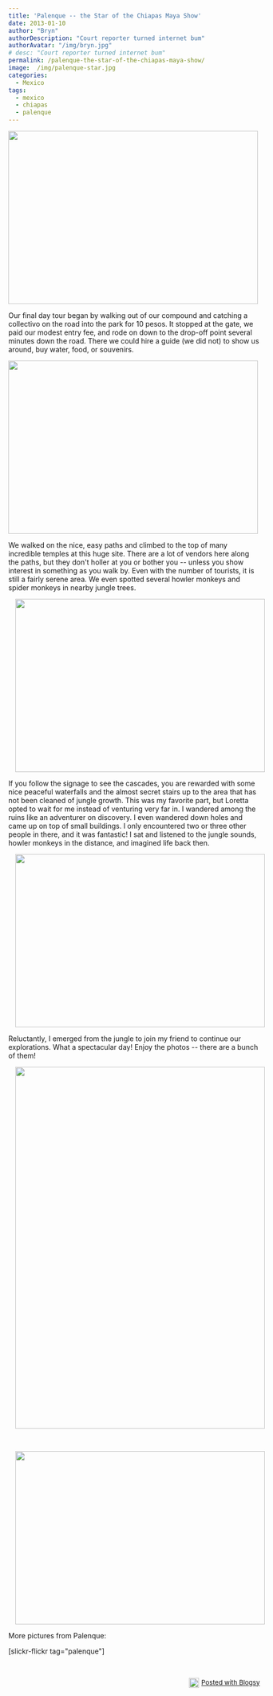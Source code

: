 ```yaml
---
title: 'Palenque -- the Star of the Chiapas Maya Show'
date: 2013-01-10
author: "Bryn"
authorDescription: "Court reporter turned internet bum"
authorAvatar: "/img/bryn.jpg"
# desc: "Court reporter turned internet bum"
permalink: /palenque-the-star-of-the-chiapas-maya-show/
image:  /img/palenque-star.jpg
categories:
  - Mexico
tags:
  - mexico
  - chiapas
  - palenque
---
```

<div class="separator" style="clear: both; text-align: none;">
  <a href="https://www.flickr.com/photos/48315294@N00/8318476989/in/set-72157632374614284" target="_blank"><img id="blogsy-1357837589276.013" class="alignnone" src="https://farm9.staticflickr.com/8077/8318476989_4793aa4d49.jpg" alt="" width="500" height="346" /></a>
</div>

Our final day tour began by walking out of our compound and catching a collectivo on the road into the park for 10 pesos. It stopped at the gate, we paid our modest entry fee, and rode on down to the drop-off point several minutes down the road. There we could hire a guide (we did not) to show us around, buy water, food, or souvenirs.

<div class="separator" style="clear: both; text-align: none;">
  <a href="https://www.flickr.com/photos/48315294@N00/8322314153/in/set-72157632374614284" target="_blank"><img id="blogsy-1357837589256.488" class="alignnone" src="https://farm9.staticflickr.com/8073/8322314153_c88f84c98b.jpg" alt="" width="500" height="346" /></a>
</div>

We walked on the nice, easy paths and climbed to the top of many incredible temples at this huge site. There are a lot of vendors here along the paths, but they don't holler at you or bother you -- unless you show interest in something as you walk by. Even with the number of tourists, it is still a fairly serene area. We even spotted several howler monkeys and spider monkeys in nearby jungle trees.

<div class="separator" style="clear: both; text-align: center;">
  <a style="margin-left: 1em; margin-right: 1em;" href="https://www.flickr.com/photos/48315294@N00/8319523502/in/set-72157632374614284" target="_blank"><img id="blogsy-1357837589275.9465" class="aligncenter" src="https://farm9.staticflickr.com/8359/8319523502_31d1874b56.jpg" alt="" width="500" height="346" /></a>
</div>

If you follow the signage to see the cascades, you are rewarded with some nice peaceful waterfalls and the almost secret stairs up to the area that has not been cleaned of jungle growth. This was my favorite part, but Loretta opted to wait for me instead of venturing very far in. I wandered among the ruins like an adventurer on discovery. I even wandered down holes and came up on top of small buildings. I only encountered two or three other people in there, and it was fantastic! I sat and listened to the jungle sounds, howler monkeys in the distance, and imagined life back then.

<div class="separator" style="clear: both; text-align: center;">
  <a style="margin-left: 1em; margin-right: 1em;" href="https://www.flickr.com/photos/48315294@N00/8322360633/in/set-72157632374614284" target="_blank"><img id="blogsy-1357837589213.5337" class="aligncenter" src="https://farm9.staticflickr.com/8224/8322360633_1d6d7280ca.jpg" alt="" width="500" height="346" /></a>
</div>

Reluctantly, I emerged from the jungle to join my friend to continue our explorations. What a spectacular day! Enjoy the photos -- there are a bunch of them!

<div class="separator" style="clear: both; text-align: center;">
  <a style="margin-left: 1em; margin-right: 1em;" href="https://www.flickr.com/photos/48315294@N00/8322304643/in/set-72157632374614284" target="_blank"><img id="blogsy-1357837589294.332" class="aligncenter" src="https://farm9.staticflickr.com/8220/8322304643_f41fd69759_c.jpg" alt="" width="500" height="723" /></a>
</div>

&nbsp;

<div class="separator" style="clear: both; text-align: center;">
  <a style="margin-left: 1em; margin-right: 1em;" href="https://www.flickr.com/photos/48315294@N00/8318467583/in/set-72157632374614284" target="_blank"><img id="blogsy-1357837589246.325" class="aligncenter" src="https://farm9.staticflickr.com/8355/8318467583_77462e24d8.jpg" alt="" width="500" height="346" /></a>
</div>

More pictures from Palenque:

[slickr-flickr tag="palenque"]

&nbsp;

<div id="blogsy_footer" style="text-align: right; font-size: small; clear: both;">
  <a href="https://blogsyapp.com" target="_blank"><img style="vertical-align: middle; margin-right: 5px;" src="https://blogsyapp.com/img/blogsy_footer_icon.png" alt="Posted with Blogsy" width="20" height="20" />Posted with Blogsy</a>
</div>
